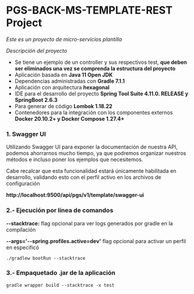 # PGS-BACK-MS-TEMPLATE-REST Project

_Este es un proyecto de micro-servicios plantilla_

_Descripción del proyecto_

- Se tiene un ejemplo de un controller y sus respectivos test, **que deben ser eliminados una vez se comprenda la estructura del proyecto**
- Aplicación basada en **Java 11 Open JDK**
- Dependencias administradas con **Gradle 7.1.1**
- Aplicación con arquitectura **hexagonal**
- IDE para el desarrollo del proyecto **Spring Tool Suite 4.11.0. RELEASE y SpringBoot 2.6.3**
- Para generar de código **Lombok 1.18.22**
- Contenedores para la integración con los componentes externos **Docker 20.10.2+ y Docker Compose 1.27.4+**

### 1. Swagger UI

Utilizando Swagger UI para exponer la documentación de nuestra API, podemos ahorrarnos mucho tiempo, ya que podremos organizar nuestros métodos e incluso poner los ejemplos que necesitemos.

Cabe recalcar que esta funcionalidad estará únicamente habilitada en desarrollo, validando esto con el perfil activo en los archivos de configuración

**http://localhost:9500/api/pgs/v1/template/swagger-ui**

### 2.- Ejecución por línea de comandos

**--stacktrace:** flag opcional para ver logs generados por gradle en la compilación

**--args='--spring.profiles.active=dev'** flag opcional para activar un perfil en especificó

```
./gradlew bootRun --stacktrace
```

### 3.- Empaquetado .jar de la aplicación

```
gradle wrapper build --stacktrace -x test
```